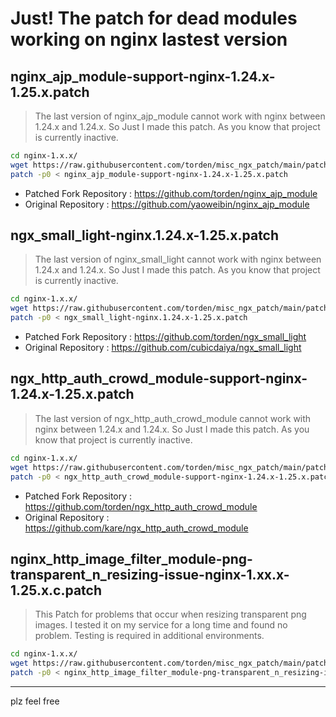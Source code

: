 # Just! The patch for dead modules working on nginx lastest version


## nginx_ajp_module-support-nginx-1.24.x-1.25.x.patch

> The last version of nginx_ajp_module cannot work with nginx between 1.24.x and 1.24.x.
> So Just I made this patch.
> As you know that project is currently inactive.

```bash
cd nginx-1.x.x/
wget https://raw.githubusercontent.com/torden/misc_ngx_patch/main/patches/nginx_ajp_module-support-nginx-1.24.x-1.25.x.patch
patch -p0 < nginx_ajp_module-support-nginx-1.24.x-1.25.x.patch
```

* Patched Fork Repository : https://github.com/torden/nginx_ajp_module
* Original Repository : https://github.com/yaoweibin/nginx_ajp_module


## ngx_small_light-nginx.1.24.x-1.25.x.patch

> The last version of nginx_small_light cannot work with nginx between 1.24.x and 1.24.x.
> So Just I made this patch.
> As you know that project is currently inactive.

```bash
cd nginx-1.x.x/
wget https://raw.githubusercontent.com/torden/misc_ngx_patch/main/patches/ngx_small_light-nginx.1.24.x-1.25.x.patch
patch -p0 < ngx_small_light-nginx.1.24.x-1.25.x.patch
```

* Patched Fork Repository : https://github.com/torden/ngx_small_light
* Original Repository : https://github.com/cubicdaiya/ngx_small_light

## ngx_http_auth_crowd_module-support-nginx-1.24.x-1.25.x.patch

> The last version of ngx_http_auth_crowd_module cannot work with nginx between 1.24.x and 1.24.x.
> So Just I made this patch.
> As you know that project is currently inactive.

```bash
cd nginx-1.x.x/
wget https://raw.githubusercontent.com/torden/misc_ngx_patch/main/patches/ngx_http_auth_crowd_module-support-nginx-1.24.x-1.25.x.patch
patch -p0 < ngx_http_auth_crowd_module-support-nginx-1.24.x-1.25.x.patch
```
* Patched Fork Repository : https://github.com/torden/ngx_http_auth_crowd_module
* Original Repository : https://github.com/kare/ngx_http_auth_crowd_module

## nginx_http_image_filter_module-png-transparent_n_resizing-issue-nginx-1.xx.x-1.25.x.c.patch

> This Patch for problems that occur when resizing transparent png images.
> I tested it on my service for a long time and found no problem.
> Testing is required in additional environments.

```bash
cd nginx-1.x.x/
wget https://raw.githubusercontent.com/torden/misc_ngx_patch/main/patches/nginx_http_image_filter_module-png-transparent_n_resizing-issue-nginx-1.xx.x-1.25.x.c.patch
patch -p0 < nginx_http_image_filter_module-png-transparent_n_resizing-issue-nginx-1.xx.x-1.25.x.c.patch
```


---

plz feel free
